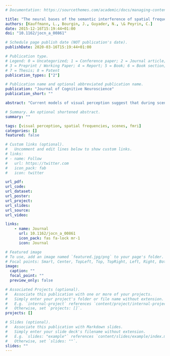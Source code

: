 ```yaml
---
# Documentation: https://sourcethemes.com/academic/docs/managing-content/

title: "The neural bases of the semantic interference of spatial frequency-based information in scenes"
authors: [Kauffmann, L., Bourgin, J., Guyader, N., \& Peyrin, C.]
date: 2015-12-16T15:19:44+01:00
doi: "10.1162/jocn_a_00861"

# Schedule page publish date (NOT publication's date).
publishDate: 2020-03-16T15:19:44+01:00

# Publication type.
# Legend: 0 = Uncategorized; 1 = Conference paper; 2 = Journal article;
# 3 = Preprint / Working Paper; 4 = Report; 5 = Book; 6 = Book section;
# 7 = Thesis; 8 = Patent
publication_types: ["2"]

# Publication name and optional abbreviated publication name.
publication: "Journal of Cognitive Neuroscience"
publication_short: ""

abstract: "Current models of visual perception suggest that during scene categorization, low spatial frequencies (LSF) are processed rapidly and activate plausible interpretations of visual input. This coarse analysis would then be used to guide subsequent processing of high spatial frequencies (HSF). The present fMRI study examined how processing of LSF may influence that of HSF by investigating the neural bases of the semantic interference effect. We used hybrid scenes as stimuli by combining LSF and HSF from two different scenes, and participants had to categorize the HSF scene. Categorization was impaired when LSF and HSF scenes were semantically dissimilar, suggesting that the LSF scene was processed automatically and interfered with categorization of the HSF scene. fMRI results revealed that this semantic interference effect was associated with increased activation in the inferior frontal gyrus, the superior parietal lobules, and the fusiform and parahippocampal gyri. Furthermore, a connectivity analysis (psychophysiological interaction) revealed that the semantic interference effect resulted in increasing connectivity between the right fusiform and the right inferior frontal gyri. Results support influential models suggesting that, during scene categorization, LSF information is processed rapidly in the pFC and activates plausible interpretations of the scene category. These coarse predictions would then initiate top–down influences on recognition-related areas of the inferotemporal cortex, and these could interfere with the categorization of HSF information in case of semantic dissimilarity to LSF."

# Summary. An optional shortened abstract.
summary: ""

tags: [visual perception, spatial frequencies, scenes, fmri]
categories: []
featured: false

# Custom links (optional).
#   Uncomment and edit lines below to show custom links.
# links:
# - name: Follow
#   url: https://twitter.com
#   icon_pack: fab
#   icon: twitter

url_pdf:
url_code:
url_dataset:
url_poster:
url_project:
url_slides:
url_source:
url_video:

links:
    - name: Journal
      url: 10.1162/jocn_a_00861
      icon_pack: fas fa-lock mr-1
      icon: Journal

# Featured image
# To use, add an image named `featured.jpg/png` to your page's folder.
# Focal points: Smart, Center, TopLeft, Top, TopRight, Left, Right, BottomLeft, Bottom, BottomRight.
image:
  caption: ""
  focal_point: ""
  preview_only: false

# Associated Projects (optional).
#   Associate this publication with one or more of your projects.
#   Simply enter your project's folder or file name without extension.
#   E.g. `internal-project` references `content/project/internal-project/index.md`.
#   Otherwise, set `projects: []`.
projects: []

# Slides (optional).
#   Associate this publication with Markdown slides.
#   Simply enter your slide deck's filename without extension.
#   E.g. `slides: "example"` references `content/slides/example/index.md`.
#   Otherwise, set `slides: ""`.
slides: ""
---
```

